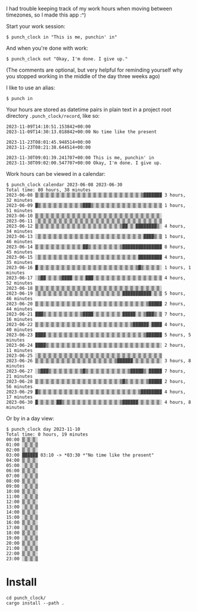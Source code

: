 I had trouble keeping track of my work hours when moving between timezones, so I made this app :^)

Start your work session:
```
$ punch_clock in "This is me, punchin' in"
```

And when you're done with work:
```
$ punch_clock out "Okay, I'm done. I give up."
```

(The comments are optional, but very helpful for reminding yourself why you stopped working in the middle of the day three weeks ago)

I like to use an alias:
```
$ punch in
```

Your hours are stored as datetime pairs in plain text in a project root directory `.punch_clock/record`, like so:
```
2023-11-09T14:10:51.153842+00:00
2023-11-09T14:30:13.018842+00:00 No time like the present

2023-11-23T08:01:45.948514+00:00
2023-11-23T08:21:38.644514+00:00

2023-11-30T09:01:39.241707+00:00 This is me, punchin' in
2023-11-30T09:02:00.547707+00:00 Okay, I'm done. I give up.
```

Work hours can be viewed in a calendar:
```
$ punch_clock calendar 2023-06-08 2023-06-30
Total time: 80 hours, 38 minutes
2023-06-08 ▒░▒░▒░▒░▒░▒░▒░▒░▒░▒░▒░▒░▒░▒░▒░▒░▒░▒░▒░▒░▒▓▓▓▓▓▓▓ 3 hours, 32 minutes
2023-06-09 ▓▒░▒░▒░▒░▒░▒░▒░▒░▒▓▓▓▒░▒░▒░▒░▒░▒░▒░▒░▒░▒░▒░▒░▒░▒ 1 hours, 51 minutes
2023-06-10 ▒░▒░▒░▒░▒░▒░▒░▒░▒░▒░▒░▒░▒░▒░▒░▒░▒░▒░▒░▒░▒░▒░▒░▒░ 
2023-06-11 ░▒░▒░▒░▒░▒░▒░▒░▒░▒░▒░▒░▒░▒░▒░▒░▒░▒░▒░▒░▒░▒░▒░▒░▒ 
2023-06-12 ▒░▒░▒░▒░▒░▒░▒░▒░▒░▒░▒░▒░▒░▒░▒░▒░▒▓▓░▒░▓▓▓▓▓▓▓▓▒░ 4 hours, 34 minutes
2023-06-13 ░▒░▒░▒░▒░▒░▒░▒░▒░▒░▒░▒░▒░▒░▒░▒░▒░▒░▒░▒░▒░▓▓▓▓▒░▒ 1 hours, 46 minutes
2023-06-14 ▒░▒░▒░▒░▒░▒░▒░▒░▒░▓▓▒░▒░▒░▒░▒░▒░▒▓▓▓▓▓▓▓▓▓▓▓▓▓▓▓ 8 hours, 45 minutes
2023-06-15 ░▒░▒░▒░▒░▒░▒░▒░▒░▒░▒░▒░▒░▒░▒░▒░▒░▒░▒░▒░▓▓▓▓▓▓▓▓▓ 4 hours, 35 minutes
2023-06-16 ▓░▒░▒░▒░▒░▒░▒░▒░▒░▒░▒░▒░▒░▒░▒░▒░▒░▒░▒░▒▓▒░▒░▒░▒░ 1 hours, 1 minutes
2023-06-17 ░▒▓▓░▒░▒░▒▓▓▓▓░▒░▒░▓▓▓░▒░▒░▒░▒░▒░▒░▒░▒░▒░▒░▒░▒░▒ 4 hours, 52 minutes
2023-06-18 ▒░▒░▒░▒░▒░▒░▒░▒░▒░▒░▒░▒░▒░▒░▒░▒░▒░▒░▒░▒░▒░▒░▒░▒░ 
2023-06-19 ░▒░▒░▒░▒░▒░▒░▒░▒░▒░▒░▒░▒░▒░▒░▒░▒░▓▓▓▓▓▓▓▓▓▓▓░▒░▒ 5 hours, 46 minutes
2023-06-20 ▒░▒░▒░▒░▒░▒░▒░▒░▒░▒░▒░▒░▒░▒░▒░▒░▒░▒░▒░▒░▒░▒▓▓▓▓▓ 2 hours, 44 minutes
2023-06-21 ▓▓▓▒░▒░▒░▒░▒░▒░▒░▒▓▓▓▓░▒░▒░▒░▒░▒░▓▓▓▓▓░▒░▒▓▓▓▒░▒ 7 hours, 16 minutes
2023-06-22 ▒░▒░▒░▒░▒░▒░▒░▒░▒░▒░▒░▒░▒░▒░▒░▒░▒░▒░▒▓▓▓▓▓▓░▓▓▓▓ 4 hours, 40 minutes
2023-06-23 ▓▓▓▓░▒░▒░▒░▒░▒░▒░▒░▒░▒░▒░▒░▒░▒░▒░▒░▒░▒░▒░▒▓▓▓▓▓▓ 5 hours, 5 minutes
2023-06-24 ▓▓▓▓▒░▒░▒░▒░▒░▒░▒░▒░▒░▒░▒░▒░▒░▒░▒░▒░▒░▒░▒░▒░▒░▒░ 2 hours, 11 minutes
2023-06-25 ░▒░▒░▒░▒░▒░▒░▒░▒░▒░▒░▒░▒░▒░▒░▒░▒░▒░▒░▒░▒░▒░▒░▒░▒ 
2023-06-26 ▒░▒░▒░▒░▒░▒░▒░▒░▒░▒░▒░▒░▒░▒░▒░▒▓▓▓▓▓▓░▒░▒░▒░▒░▒░ 3 hours, 8 minutes
2023-06-27 ░▒▓▓▓▒░▒░▒░▒░▒░▒░▒▓▒░▒░▒░▒░▒░▒░▒░▒░▒▓▓▓▓▓▒░▓▓▓▓▓ 7 hours, 21 minutes
2023-06-28 ▒░▒░▒░▒░▒░▒░▒░▒░▒░▒░▒░▒░▒░▒░▒░▒░▒▓▒░▒░▒░▒░▒▓▓▓▓▓ 2 hours, 56 minutes
2023-06-29 ▓▒░▒░▒░▒░▒░▒░▒░▒░▒░▒░▒░▒░▒░▒░▒░▒░▒░▒░▒░▒▓▓▓▓▓▓▓▓ 4 hours, 17 minutes
2023-06-30 ▓░▒░▒░▒░▓▓▒░▒░▒░▒░▒░▒░▒░▒░▒░▒░▒░▒▓▓▓▓▓▓░▒░▒░▒░▒░ 4 hours, 8 minutes
```

Or by in a day view:
```
$ punch_clock day 2023-11-10
Total time: 0 hours, 19 minutes
00:00 ▒░▒░▒░
01:00 ░▒░▒░▒
02:00 ▒░▒░▒░
03:00 ▓▓▓▓▓▓ 03:10 -> *03:30 *"No time like the present"
04:00 ▒░▒░▒░
05:00 ░▒░▒░▒
06:00 ▒░▒░▒░
07:00 ░▒░▒░▒
08:00 ▒░▒░▒░
09:00 ░▒░▒░▒
10:00 ▒░▒░▒░
11:00 ░▒░▒░▒
12:00 ▒░▒░▒░
13:00 ░▒░▒░▒
14:00 ▒░▒░▒░
15:00 ░▒░▒░▒
16:00 ▒░▒░▒░
17:00 ░▒░▒░▒
18:00 ▒░▒░▒░
19:00 ░▒░▒░▒
20:00 ▒░▒░▒░
21:00 ░▒░▒░▒
22:00 ▒░▒░▒░
23:00 ░▒░▒░▒
```

# Install

```
cd punch_clock/
cargo install --path .
```
